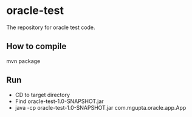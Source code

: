 # oracle-test
The repository for oracle test code.

## How to compile
mvn package

## Run
* CD to target directory
* Find oracle-test-1.0-SNAPSHOT.jar
* java -cp oracle-test-1.0-SNAPSHOT.jar com.mgupta.oracle.app.App

